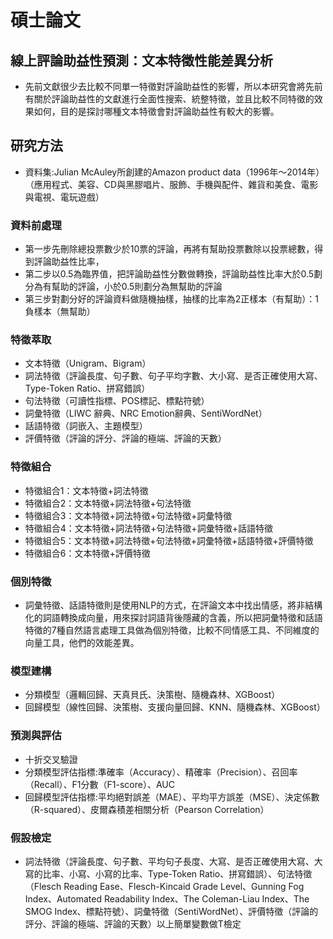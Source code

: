 # 碩士論文
## 線上評論助益性預測：文本特徵性能差異分析
* 先前文獻很少去比較不同單一特徵對評論助益性的影響，所以本研究會將先前有關於評論助益性的文獻進行全面性搜索、統整特徵，並且比較不同特徵的效果如何，目的是探討哪種文本特徵會對評論助益性有較大的影響。
## 研究方法
* 資料集:Julian McAuley所創建的Amazon product data（1996年～2014年）（應用程式、美容、CD與黑膠唱片、服飾、手機與配件、雜貨和美食、電影與電視、電玩遊戲）
### 資料前處理
* 第一步先刪除總投票數少於10票的評論，再將有幫助投票數除以投票總數，得到評論助益性比率，
* 第二步以0.5為臨界值，把評論助益性分數做轉換，評論助益性比率大於0.5劃分為有幫助的評論，小於0.5則劃分為無幫助的評論
* 第三步對劃分好的評論資料做隨機抽樣，抽樣的比率為2正樣本（有幫助）：1負樣本（無幫助）
### 特徵萃取
* 文本特徵（Unigram、Bigram）
* 詞法特徵（評論長度、句子數、句子平均字數、大小寫、是否正確使用大寫、Type-Token Ratio、拼寫錯誤）
* 句法特徵（可讀性指標、POS標記、標點符號）
* 詞彙特徵（LIWC 辭典、NRC Emotion辭典、SentiWordNet）
* 話語特徵（詞嵌入、主題模型）
* 評價特徵（評論的評分、評論的極端、評論的天數）
### 特徵組合
* 特徵組合1：文本特徵+詞法特徵
* 特徵組合2：文本特徵+詞法特徵+句法特徵
* 特徵組合3：文本特徵+詞法特徵+句法特徵+詞彙特徵
* 特徵組合4：文本特徵+詞法特徵+句法特徵+詞彙特徵+話語特徵
* 特徵組合5：文本特徵+詞法特徵+句法特徵+詞彙特徵+話語特徵+評價特徵
* 特徵組合6：文本特徵+評價特徵
### 個別特徵
* 詞彙特徵、話語特徵則是使用NLP的方式，在評論文本中找出情感，將非結構化的詞語轉換成向量，用來探討詞語背後隱藏的含義，所以把詞彙特徵和話語特徵的7種自然語言處理工具做為個別特徵，比較不同情感工具、不同維度的向量工具，他們的效能差異。
### 模型建構
* 分類模型（邏輯回歸、天真貝氏、決策樹、隨機森林、XGBoost）
* 回歸模型（線性回歸、決策樹、支援向量回歸、KNN、隨機森林、XGBoost）
### 預測與評估
* 十折交叉驗證
* 分類模型評估指標:準確率（Accuracy）、精確率（Precision）、召回率（Recall）、F1分數（F1-score）、AUC
* 回歸模型評估指標:平均絕對誤差（MAE）、平均平方誤差（MSE）、決定係數（R-squared）、皮爾森積差相關分析（Pearson Correlation）
### 假設檢定
* 詞法特徵（評論長度、句子數、平均句子長度、大寫、是否正確使用大寫、大寫的比率、小寫、小寫的比率、Type-Token Ratio、拼寫錯誤）、句法特徵 （Flesch Reading Ease、Flesch-Kincaid Grade Level、Gunning Fog Index、Automated Readability Index、The Coleman-Liau Index、The SMOG Index、標點符號）、詞彙特徵（SentiWordNet）、評價特徵（評論的評分、評論的極端、評論的天數）以上簡單變數做T檢定

